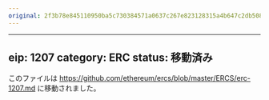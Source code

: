 ```yaml
---
original: 2f3b78e845110950ba5c730384571a0637c267e823128315a4b647c2db5081a0
---
```


---
eip: 1207
category: ERC
status: 移動済み
---

このファイルは https://github.com/ethereum/ercs/blob/master/ERCS/erc-1207.md に移動されました。